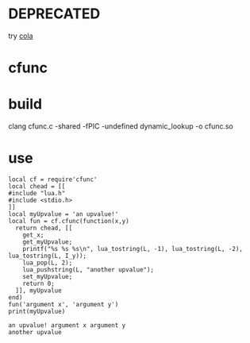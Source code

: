 # DEPRECATED

try [cola](https://github.com/scott-intense/lua-cola)

# cfunc

# build

clang cfunc.c -shared -fPIC -undefined dynamic_lookup -o cfunc.so

# use

~~~~
local cf = require'cfunc'
local chead = [[
#include "lua.h"
#include <stdio.h>
]]
local myUpvalue = 'an upvalue!'
local fun = cf.cfunc(function(x,y)
  return chead, [[
    get_x;
    get_myUpvalue;
    printf("%s %s %s\n", lua_tostring(L, -1), lua_tostring(L, -2), lua_tostring(L, I_y));
    lua_pop(L, 2);
    lua_pushstring(L, "another upvalue");
    set_myUpvalue;
    return 0;
  ]], myUpvalue
end)
fun('argument x', 'argument y')
print(myUpvalue)
~~~~
~~~~
an upvalue! argument x argument y
another upvalue
~~~~
